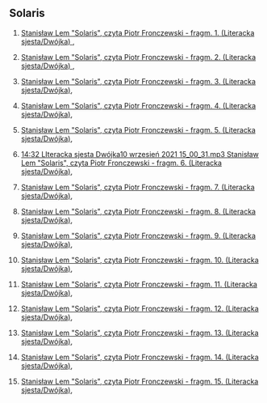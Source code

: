 ## Solaris

 1. [Stanisław Lem "Solaris", czyta Piotr Fronczewski - fragm. 1. (Literacka sjesta/Dwójka) ](https://static.prsa.pl/9fbf247c-97ea-4abe-9e0b-d407381dc849.mp3?source=MAIN_PLAYER_PR_V2),

 1. [Stanisław Lem "Solaris", czyta Piotr Fronczewski - fragm. 2. (Literacka sjesta/Dwójka) ](https://static.prsa.pl/a5e0fdc5-558f-4753-a5f7-89f105064de0.mp3?source=MAIN_PLAYER_PR_V2),

 1. [Stanisław Lem "Solaris", czyta Piotr Fronczewski - fragm. 3. (Literacka sjesta/Dwójka)](https://static.prsa.pl/7063d0cb-2183-4906-ab40-a1424d4d8b5d.mp3?source=MAIN_PLAYER_PR_V2),

 1. [Stanisław Lem "Solaris", czyta Piotr Fronczewski - fragm. 4. (Literacka sjesta/Dwójka)](https://static.prsa.pl/d95871eb-8526-40c6-aa37-85796824aa3b.mp3?source=MAIN_PLAYER_PR_V2),

 1. [Stanisław Lem "Solaris", czyta Piotr Fronczewski - fragm. 5. (Literacka sjesta/Dwójka)](https://static.prsa.pl/50dcf125-32c6-41d1-ab68-03cdc89b6d7b.mp3?source=MAIN_PLAYER_PR_V2),

 1. [14:32 LIteracka sjesta Dwójka10 wrzesień 2021 15_00_31.mp3 Stanisław Lem "Solaris", czyta Piotr Fronczewski - fragm. 6. (Literacka sjesta/Dwójka)](https://static.prsa.pl/372afc5d-9840-46f2-86ce-00672b07f655.mp3?source=MAIN_PLAYER_PR_V2),

 1. [Stanisław Lem "Solaris", czyta Piotr Fronczewski - fragm. 7. (Literacka sjesta/Dwójka)](https://static.prsa.pl/a564ae3b-baa6-4b0b-8c98-fe4923a4b130.mp3?source=MAIN_PLAYER_PR_V2),

 1. [Stanisław Lem "Solaris", czyta Piotr Fronczewski - fragm. 8. (Literacka sjesta/Dwójka)](https://static.prsa.pl/68eedbdc-59f7-488c-b645-84a80759b650.mp3?source=MAIN_PLAYER_PR_V2),

 1. [Stanisław Lem "Solaris", czyta Piotr Fronczewski - fragm. 9. (Literacka sjesta/Dwójka)](https://static.prsa.pl/d0aba265-8461-4fc2-a322-d99e21dd6db9.mp3?source=MAIN_PLAYER_PR_V2),

 1. [Stanisław Lem "Solaris", czyta Piotr Fronczewski - fragm. 10. (Literacka sjesta/Dwójka)](https://static.prsa.pl/962f8c0c-0438-455d-a55a-3ee30136cdcf.mp3?source=MAIN_PLAYER_PR_V2),

 1. [Stanisław Lem "Solaris", czyta Piotr Fronczewski - fragm. 11. (Literacka sjesta/Dwójka)](https://static.prsa.pl/cd9cb89b-1c3a-4f17-8374-e85cd8367a1b.mp3?source=MAIN_PLAYER_PR_V2),

 1. [Stanisław Lem "Solaris", czyta Piotr Fronczewski - fragm. 12. (Literacka sjesta/Dwójka)](https://static.prsa.pl/658aac4d-2db0-4b4d-a0e6-651ad5b1d7dc.mp3?source=MAIN_PLAYER_PR_V2),

 1. [Stanisław Lem "Solaris", czyta Piotr Fronczewski - fragm. 13. (Literacka sjesta/Dwójka)](https://static.prsa.pl/e0de627a-ac4d-46d2-8cbc-929a9e16184c.mp3?source=MAIN_PLAYER_PR_V2),

 1. [Stanisław Lem "Solaris", czyta Piotr Fronczewski - fragm. 14. (Literacka sjesta/Dwójka)](https://static.prsa.pl/e7f1c812-2e34-4504-9733-38666a70a4e7.mp3?source=MAIN_PLAYER_PR_V2),

 1. [Stanisław Lem "Solaris", czyta Piotr Fronczewski - fragm. 15. (Literacka sjesta/Dwójka)](https://static.prsa.pl/8f576283-be15-4010-9048-93022039eca6.mp3?source=MAIN_PLAYER_PR_V2),

